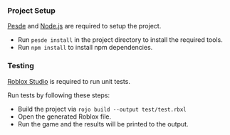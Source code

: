 ### Project Setup
[Pesde](https://github.com/pesde-pkg/pesde) and [Node.js](https://nodejs.org) are required to setup the project.
- Run `pesde install` in the project directory to install the required tools.
- Run `npm install` to install npm dependencies.

### Testing
[Roblox Studio](https://create.roblox.com/docs/studio/setting-up-roblox-studio) is required to run unit tests.

Run tests by following these steps:
- Build the project via `rojo build --output test/test.rbxl`
- Open the generated Roblox file.
- Run the game and the results will be printed to the output.
